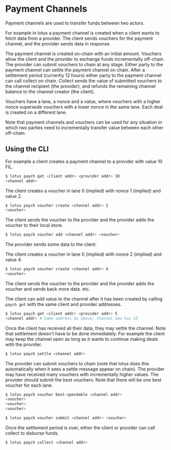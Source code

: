 # Payment Channels

Payment channels are used to transfer funds between two actors.

For example in lotus a payment channel is created when a client wants to fetch data from a provider.
The client sends vouchers for the payment channel, and the provider sends data in response.

The payment channel is created on-chain with an initial amount.
Vouchers allow the client and the provider to exchange funds incrementally off-chain.
The provider can submit vouchers to chain at any stage.
Either party to the payment channel can settle the payment channel on chain.
After a settlement period (currently 12 hours) either party to the payment channel can call collect on chain.
Collect sends the value of submitted vouchers to the channel recipient (the provider), and refunds the remaining channel balance to the channel creator (the client).

Vouchers have a lane, a nonce and a value, where vouchers with a higher nonce supersede vouchers with a lower nonce in the same lane.
Each deal is created on a different lane. 

Note that payment channels and vouchers can be used for any situation in which two parties need to incrementally transfer value between each other off-chain.

## Using the CLI

For example a client creates a payment channel to a provider with value 10 FIL.

```sh
$ lotus paych get <client addr> <provider addr> 10
<channel addr>
```

The client creates a voucher in lane 0 (implied) with nonce 1 (implied) and value 2.

```sh
$ lotus paych voucher create <channel addr> 2
<voucher>
```

The client sends the voucher to the provider and the provider adds the voucher to their local store.

```sh
$ lotus paych voucher add <channel addr> <voucher>
```

The provider sends some data to the client.

The client creates a voucher in lane 0 (implied) with nonce 2 (implied) and value 4.

```sh
$ lotus paych voucher create <channel addr> 4
<voucher>
```

The client sends the voucher to the provider and the provider adds the voucher and sends back more data.
etc.

The client can add value to the channel after it has been created by calling `paych get` with the same client and provider addresses.

```sh
$ lotus paych get <client addr> <provider addr> 5
<channel addr> # Same address as above. Channel now has 15
```

Once the client has received all their data, they may settle the channel.
Note that settlement doesn't have to be done immediately.
For example the client may keep the channel open as long as it wants to continue making deals with the provider.

```sh
$ lotus paych settle <channel addr>
```

The provider can submit vouchers to chain (note that lotus does this automatically when it sees a settle message appear on chain).
The provider may have received many vouchers with incrementally higher values.
The provider should submit the best vouchers. Note that there will be one best voucher for each lane.

```sh
$ lotus paych voucher best-spendable <channel addr>
<voucher>
<voucher>
<voucher>

$ lotus paych voucher submit <channel addr> <voucher>
```

Once the settlement period is over, either the client or provider can call collect to disburse funds.

```sh
$ lotus paych collect <channel addr>
```
